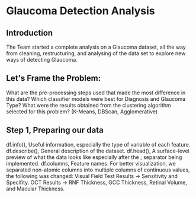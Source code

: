# Glaucoma Detection Analysis
## Introduction
The Team started a complete analysis on a Glaucoma dataset, all the way from cleaning, restructuring, and analysing of the data set to explore new ways of detecting Glaucoma.

## Let's Frame the Problem:
  What are the pre-processing steps used that made the most difference in this data?
  Which classifier models were best for Diagnosis and Glaucoma Type?
  What were the results obtained from the clustering algorithm selected for this problem? (K-Means, DBScan, Agglomerative)

## Step 1, Preparing our data
  df.info(), Useful information, especially the type of variable of each feature.
  df.describe(), General description of the dataset.
  df.head(), A surface-level preview of what the data looks like especially after the ; separator being implemented.
  df.columns, Feature names.
  For better visualization, we separated non-atomic columns into multiple columns of continuous values, the following was changed:
    Visual Field Test Results -> Sensitivity and Specifity.
    OCT Results -> RNF Thickness, GCC Thickness, Retinal Volume, and Macular Thickness.


